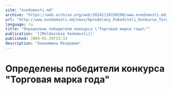 ```yaml
---
site: "evedomosti.md"
archive: "https://web.archive.org/web/20241110150200/www.evedomosti.md/news/Opredeleny_Pobediteli_Konkursa_Torgovaya_Marka_Goda"
url: "http://www.evedomosti.md/news/Opredeleny_Pobediteli_Konkursa_Torgovaya_Marka_Goda"
language: ru
title: "Определены победители конкурса \"Торговая марка года\""
publication: '[[Moldavskie Vedomosti]]'
published: 2009-01-29T15:33
description: "Экономика Молдавии"
---
```


# Определены победители конкурса "Торговая марка года"

